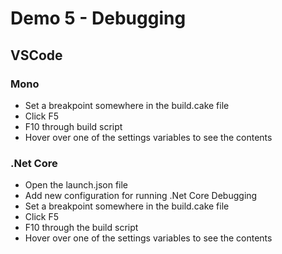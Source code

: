 # Demo 5 - Debugging

## VSCode

### Mono

* Set a breakpoint somewhere in the build.cake file
* Click F5
* F10 through build script
* Hover over one of the settings variables to see the contents

### .Net Core

* Open the launch.json file
* Add new configuration for running .Net Core Debugging
* Set a breakpoint somewhere in the build.cake file
* Click F5
* F10 through the build script
* Hover over one of the settings variables to see the contents
